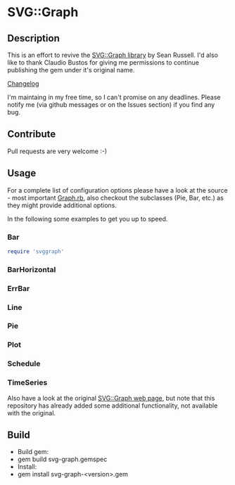 SVG::Graph
============

Description
-----------
This is an effort to revive the [SVG::Graph library](http://www.germane-software.com/software/SVG/SVG::Graph/) by Sean Russell. I'd also like to thank Claudio Bustos for giving me permissions to continue publishing the gem under it's original name.

[Changelog](../master/History.txt)

I'm maintaing in my free time, so I can't promise on any deadlines. Please notify me (via github messages or on the Issues section) if you find any bug.

Contribute
-----
Pull requests are very welcome :-)

Usage
-----

For a complete list of configuration options please have a look at the source - most important [Graph.rb](../master/lib/SVG/Graph/Graph.rb), also checkout the subclasses (Pie, Bar, etc.) as they might provide additional options.

In the following some examples to get you up to speed.

### Bar
```ruby
require 'svggraph'


```


### BarHorizontal

### ErrBar

### Line

### Pie

### Plot

### Schedule

### TimeSeries


Also have a look at the original [SVG::Graph web page](http://www.germane-software.com/software/SVG/SVG::Graph/), but note that this repository has already added some additional functionality, not available with the original.

Build
-----

* Build gem:
 *  gem build svg-graph.gemspec
* Install:
 *  gem install svg-graph-\<version>.gem
